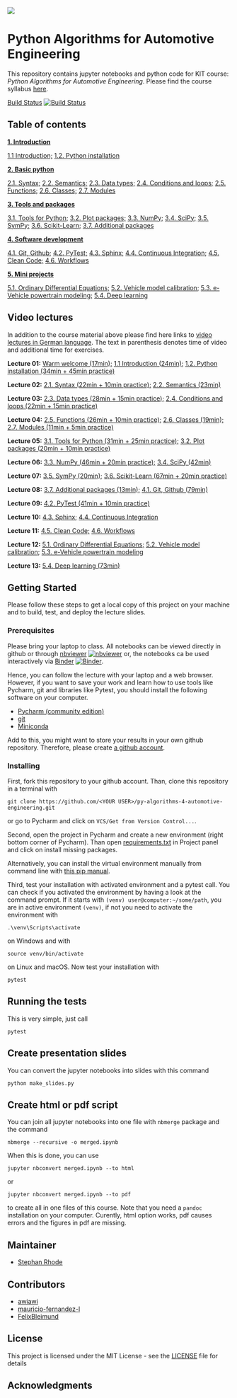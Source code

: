 ![](https://www.python.org/static/community_logos/python-powered-w-140x56.png)

# Python Algorithms for Automotive Engineering

This repository contains jupyter notebooks and python code for KIT course: *Python 
Algorithms for Automotive Engineering*. Please find the course syllabus 
[here](syllabus.md).

[Build Status](https://travis-ci.com/StephanRhode/py-algorithms-4-automotive-engineering)
[![Build Status](https://travis-ci.com/StephanRhode/py-algorithms-4-automotive-engineering.svg?branch=master)](https://travis-ci.com/StephanRhode/py-algorithms-4-automotive-engineering)

## Table of contents
[**1. Introduction**](00_intro)

[1.1 Introduction;](00_intro/00_intro.ipynb)
[1.2. Python installation](00_intro/01_py-installation.ipynb)

[**2. Basic python**](01_basic-python) 

[2.1. Syntax;](01_basic-python/00_syntax.ipynb)
[2.2. Semantics;](01_basic-python/01_semantics.ipynb)
[2.3. Data types;](01_basic-python/02_data-types.ipynb)
[2.4. Conditions and loops;](01_basic-python/03_conditions-and-loops.ipynb)
[2.5. Functions;](01_basic-python/04_functions.ipynb)
[2.6. Classes;](01_basic-python/05_classes.ipynb)
[2.7. Modules](01_basic-python/06_modules.ipynb)

[**3. Tools and packages**](02_tools-and-packages)

[3.1. Tools for Python;](02_tools-and-packages/00_tools-for-python.ipynb)
[3.2. Plot packages;](02_tools-and-packages/01_plot-packages.ipynb)
[3.3. NumPy;](02_tools-and-packages/02_numpy.ipynb)
[3.4. SciPy;](02_tools-and-packages/03_scipy.ipynb)
[3.5. SymPy;](02_tools-and-packages/04_sympy.ipynb)
[3.6. Scikit-Learn;](02_tools-and-packages/05_sklearn.ipynb)
[3.7. Additional packages](02_tools-and-packages/06_additional-packages.ipynb)

[**4. Software development**](03_software-development)

[4.1. Git, Github;](03_software-development/00_git-github.ipynb)
[4.2. PyTest;](03_software-development/01_pytest.ipynb)
[4.3. Sphinx;](03_software-development/02_sphinx.ipynb)
[4.4. Continuous Integration;](03_software-development/03_continuous-integration.ipynb)
[4.5. Clean Code;](03_software-development/04_clean-code.ipynb)
[4.6. Workflows](03_software-development/05_workflows.ipynb)

[**5. Mini projects**](04_mini-projects)

[5.1. Ordinary Differential Equations;](04_mini-projects/00_ode.ipynb)
[5.2. Vehicle model calibration;](04_mini-projects/01_vehicle-model-calibration.ipynb)
[5.3. e-Vehicle powertrain modeling;](04_mini-projects/02_e-vehicle-powertrain-model.ipynb)
[5.4. Deep learning](04_mini-projects/09_deepl.ipynb)

## Video lectures
In addition to the course material above please find here links to [video lectures in 
German language](https://mediaservice.bibliothek.kit.edu/#/details/DIVA-2020-C16).
The text in parenthesis denotes time of video and additional time for exercises.

**Lecture 01:** 
[Warm welcome (17min);](http://dx.doi.org/10.5445/IR/1000118409) 
[1.1 Introduction (24min);](https://doi.org/10.5445/IR/1000118403)
[1.2. Python installation (34min + 45min practice)](https://doi.org/10.5445/IR/1000118432)

**Lecture 02:** 
[2.1. Syntax (22min + 10min practice);](https://doi.org/10.5445/IR/1000118466)
[2.2. Semantics (23min)](https://doi.org/10.5445/IR/1000118513)

**Lecture 03:** 
[2.3. Data types (28min + 15min practice);](https://doi.org/10.5445/IR/1000118515)
[2.4. Conditions and loops (22min + 15min practice)](https://doi.org/10.5445/IR/1000118660)

**Lecture 04:** 
[2.5. Functions (26min + 10min practice);](https://doi.org/10.5445/IR/1000118668)
[2.6. Classes (19min);](https://doi.org/10.5445/IR/1000118669)
[2.7. Modules (11min + 5min practice)](https://doi.org/10.5445/IR/1000118789)

**Lecture 05:** 
[3.1. Tools for Python (31min + 25min practice);](https://doi.org/10.5445/IR/1000118792)
[3.2. Plot packages (20min + 10min practice)](https://doi.org/10.5445/IR/1000118805)

**Lecture 06:** 
[3.3. NumPy (46min + 20min practice);](https://doi.org/10.5445/IR/1000118806)
[3.4. SciPy (42min)](https://doi.org/10.5445/IR/1000118870)

**Lecture 07:** 
[3.5. SymPy (20min);](https://doi.org/10.5445/IR/1000118873)
[3.6. Scikit-Learn (67min + 20min practice)](https://doi.org/10.5445/IR/1000118877)

**Lecture 08:** 
[3.7. Additional packages (13min);](https://doi.org/10.5445/IR/1000118893)
[4.1. Git, Github (79min)](https://doi.org/10.5445/IR/1000119134)

**Lecture 09:** 
[4.2. PyTest (41min + 10min practice)](https://doi.org/10.5445/IR/1000119144)

**Lecture 10:** 
[4.3. Sphinx;](https://doi.org/)
[4.4. Continuous Integration](https://doi.org/)

**Lecture 11:** 
[4.5. Clean Code;](https://doi.org/)
[4.6. Workflows](https://doi.org/)

**Lecture 12:** 
[5.1. Ordinary Differential Equations;](https://doi.org/)
[5.2. Vehicle model calibration;](https://doi.org/)
[5.3. e-Vehicle powertrain modeling](https://doi.org/)

**Lecture 13:** 
[5.4. Deep learning (73min)](https://doi.org/10.5445/IR/1000119310)

## Getting Started

Please follow these steps to get a local copy of this project on your machine and to 
build, test, and deploy the lecture slides.

### Prerequisites

Please bring your laptop to class. All notebooks can be viewed directly in github or through 
[nbviewer](https://nbviewer.jupyter.org/github/StephanRhode/py-algorithms-4-automotive-engineering/tree/master/)
[![nbviewer](https://img.shields.io/badge/render-nbviewer-orange.svg)](https://nbviewer.jupyter.org/github/StephanRhode/py-algorithms-4-automotive-engineering/tree/master/)
or, the notebooks ca be used interactively via
[Binder](https://mybinder.org/v2/gh/StephanRhode/py-algorithms-4-automotive-engineering/master)
[![Binder](https://mybinder.org/badge_logo.svg)](https://mybinder.org/v2/gh/StephanRhode/py-algorithms-4-automotive-engineering/master).

Hence, you can follow the lecture with your laptop and a web browser. However, if you
want to save your work and learn how to use tools like Pycharm, git and libraries like
Pytest, you should install the following software on your computer.

* [Pycharm (community edition)](https://www.jetbrains.com/pycharm/download)
* [git](https://git-scm.com/downloads)
* [Miniconda](https://docs.conda.io/en/latest/miniconda.html)

Add to this, you might want to store your results in your own github repository. 
Therefore, please create [a github account](https://github.com/).

### Installing

First, fork this repository to your github account. Than, clone this repository in a 
terminal with

```
git clone https://github.com/<YOUR USER>/py-algorithms-4-automotive-engineering.git
```

or go to Pycharm and click on `VCS/Get from Version Control...`. 

Second, open the project in Pycharm and create a new environment (right bottom corner
of Pycharm). Than open [requirements.txt](requirements.txt) in Project panel and click
on install missing packages.

Alternatively, you can install the virtual environment manually from command line
with [this pip manual](https://packaging.python.org/guides/installing-using-pip-and-virtual-environments/).

Third, test your installation with activated environment and a pytest call. You can 
check if you activated the environment by having a look at the command prompt. If it 
starts with `(venv) user@computer:~/some/path`, you are in active environment
`(venv)`, if not you need to activate the environment with 

```
.\venv\Scripts\activate
```
on Windows and with 
```
source venv/bin/activate
```
on Linux and macOS. Now test your installation with
```
pytest
```

## Running the tests

This is very simple, just call
```
pytest
```

## Create presentation slides
You can convert the jupyter notebooks into slides with this command
```
python make_slides.py
```

## Create html or pdf script
You can join all jupyter notebooks into one file with `nbmerge` package 
and the command
```
nbmerge --recursive -o merged.ipynb
```
When this is done, you can use 
```
jupyter nbconvert merged.ipynb --to html
```
or 
```
jupyter nbconvert merged.ipynb --to pdf
```
to create all in one files of this course. Note that you need a 
`pandoc` installation on your computer. Curently, html option works,
pdf causes errors and the figures in pdf are missing.

## Maintainer

* [Stephan Rhode](https://github.com/StephanRhode)

## Contributors

* [awiawi](https://github.com/awiawi)
* [mauricio-fernandez-l](https://github.com/mauricio-fernandez-l)
* [FelixBleimund](https://github.com/FelixBleimund)

## License

This project is licensed under the MIT License - see the [LICENSE](LICENSE) file 
for details

## Acknowledgments
